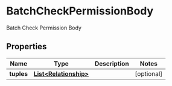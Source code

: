 

# BatchCheckPermissionBody

Batch Check Permission Body

## Properties

| Name | Type | Description | Notes |
|------------ | ------------- | ------------- | -------------|
|**tuples** | [**List&lt;Relationship&gt;**](Relationship.md) |  |  [optional] |



